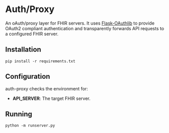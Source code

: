 # Auth/Proxy

An oAuth/proxy layer for FHIR servers. It uses [Flask-OAuthlib](https://flask-oauthlib.readthedocs.io/en/latest/) to provide OAuth2 compliant authentication and transparently forwards API requests to a configured FHIR server.

## Installation

```
pip install -r requirements.txt
```

## Configuration

auth-proxy checks the environment for:

+ **API_SERVER**: The target FHIR server.

## Running

```
python -m runserver.py
```
